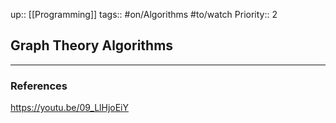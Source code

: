up:: [[Programming]]
tags:: #on/Algorithms #to/watch 
Priority:: 2

## Graph Theory Algorithms



---
### References


https://youtu.be/09_LlHjoEiY
